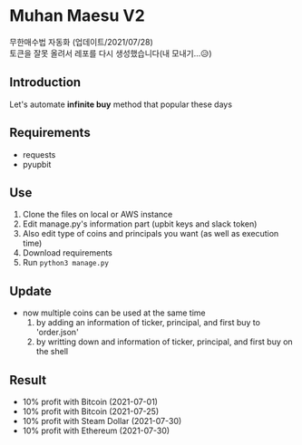 # Muhan Maesu V2
무한매수법 자동화 (업데이트/2021/07/28)  
토큰을 잘못 올려서 레포를 다시 생성했습니다(내 모내기...😥)  

## Introduction
Let's automate **infinite buy** method that popular these days  

## Requirements
- requests
- pyupbit

## Use
1. Clone the files on local or AWS instance
2. Edit manage.py's information part (upbit keys and slack token)
3. Also edit type of coins and principals you want (as well as execution time)
4. Download requirements
5. Run `python3 manage.py`

## Update
- now multiple coins can be used at the same time  
  1. by adding an information of ticker, principal, and first buy to 'order.json'  
  2. by writting down and information of ticker, principal, and first buy on the shell 

## Result
- 10% profit with Bitcoin (2021-07-01)
- 10% profit with Bitcoin (2021-07-25)
- 10% profit with Steam Dollar (2021-07-30)
- 10% profit with Ethereum (2021-07-30)
